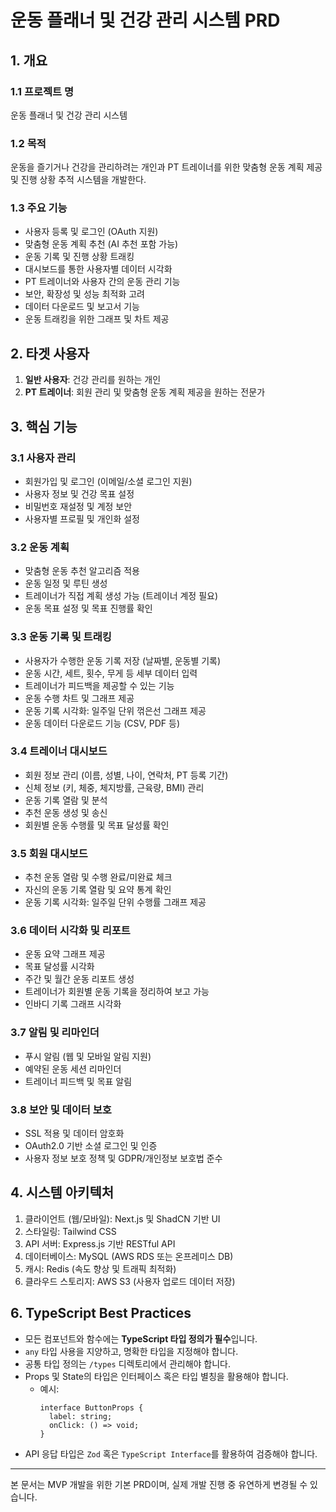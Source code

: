 # 운동 플래너 및 건강 관리 시스템 PRD

## 1. 개요
### 1.1 프로젝트 명
운동 플래너 및 건강 관리 시스템

### 1.2 목적
운동을 즐기거나 건강을 관리하려는 개인과 PT 트레이너를 위한 맞춤형 운동 계획 제공 및 진행 상황 추적 시스템을 개발한다.

### 1.3 주요 기능
- 사용자 등록 및 로그인 (OAuth 지원)
- 맞춤형 운동 계획 추천 (AI 추천 포함 가능)
- 운동 기록 및 진행 상황 트래킹
- 대시보드를 통한 사용자별 데이터 시각화
- PT 트레이너와 사용자 간의 운동 관리 기능
- 보안, 확장성 및 성능 최적화 고려
- 데이터 다운로드 및 보고서 기능
- 운동 트래킹을 위한 그래프 및 차트 제공

## 2. 타겟 사용자
1. **일반 사용자**: 건강 관리를 원하는 개인
2. **PT 트레이너**: 회원 관리 및 맞춤형 운동 계획 제공을 원하는 전문가

## 3. 핵심 기능
### 3.1 사용자 관리
- 회원가입 및 로그인 (이메일/소셜 로그인 지원)
- 사용자 정보 및 건강 목표 설정
- 비밀번호 재설정 및 계정 보안
- 사용자별 프로필 및 개인화 설정

### 3.2 운동 계획
- 맞춤형 운동 추천 알고리즘 적용
- 운동 일정 및 루틴 생성
- 트레이너가 직접 계획 생성 가능 (트레이너 계정 필요)
- 운동 목표 설정 및 목표 진행률 확인

### 3.3 운동 기록 및 트래킹
- 사용자가 수행한 운동 기록 저장 (날짜별, 운동별 기록)
- 운동 시간, 세트, 횟수, 무게 등 세부 데이터 입력
- 트레이너가 피드백을 제공할 수 있는 기능
- 운동 수행 차트 및 그래프 제공
- 운동 기록 시각화: 일주일 단위 꺾은선 그래프 제공
- 운동 데이터 다운로드 기능 (CSV, PDF 등)

### 3.4 트레이너 대시보드
- 회원 정보 관리 (이름, 성별, 나이, 연락처, PT 등록 기간)
- 신체 정보 (키, 체중, 체지방률, 근육량, BMI) 관리
- 운동 기록 열람 및 분석
- 추천 운동 생성 및 송신
- 회원별 운동 수행률 및 목표 달성률 확인

### 3.5 회원 대시보드
- 추천 운동 열람 및 수행 완료/미완료 체크
- 자신의 운동 기록 열람 및 요약 통계 확인
- 운동 기록 시각화: 일주일 단위 수행률 그래프 제공

### 3.6 데이터 시각화 및 리포트
- 운동 요약 그래프 제공
- 목표 달성률 시각화
- 주간 및 월간 운동 리포트 생성
- 트레이너가 회원별 운동 기록을 정리하여 보고 가능
- 인바디 기록 그래프 시각화

### 3.7 알림 및 리마인더
- 푸시 알림 (웹 및 모바일 알림 지원)
- 예약된 운동 세션 리마인더
- 트레이너 피드백 및 목표 알림

### 3.8 보안 및 데이터 보호
- SSL 적용 및 데이터 암호화
- OAuth2.0 기반 소셜 로그인 및 인증
- 사용자 정보 보호 정책 및 GDPR/개인정보 보호법 준수

## 4. 시스템 아키텍처
1. 클라이언트 (웹/모바일): Next.js 및 ShadCN 기반 UI
2. 스타일링: Tailwind CSS
3. API 서버: Express.js 기반 RESTful API
4. 데이터베이스: MySQL (AWS RDS 또는 온프레미스 DB)
5. 캐시: Redis (속도 향상 및 트래픽 최적화)
6. 클라우드 스토리지: AWS S3 (사용자 업로드 데이터 저장)

## 6. TypeScript Best Practices
- 모든 컴포넌트와 함수에는 **TypeScript 타입 정의가 필수**입니다.
- `any` 타입 사용을 지양하고, 명확한 타입을 지정해야 합니다.
- 공통 타입 정의는 `/types` 디렉토리에서 관리해야 합니다.
- Props 및 State의 타입은 인터페이스 혹은 타입 별칭을 활용해야 합니다.
  - 예시:
    ```tsx
    interface ButtonProps {
      label: string;
      onClick: () => void;
    }
    ```
- API 응답 타입은 `Zod` 혹은 `TypeScript Interface`를 활용하여 검증해야 합니다.


---

본 문서는 MVP 개발을 위한 기본 PRD이며, 실제 개발 진행 중 유연하게 변경될 수 있습니다.
